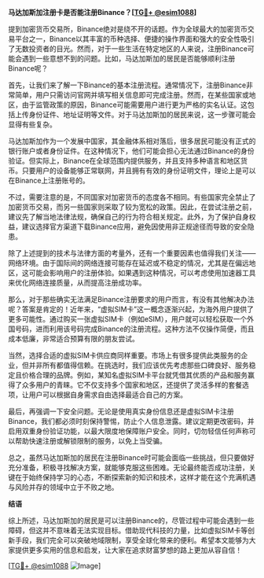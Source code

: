 **马达加斯加注册卡是否能注册Binance？[[TG💪+ @esim1088](https://t.me/s/esim1088)]**

提到加密货币交易所，Binance绝对是绕不开的话题。作为全球最大的加密货币交易平台之一，Binance以其丰富的币种选择、便捷的操作界面和强大的安全性吸引了无数投资者的目光。然而，对于一些生活在特定地区的人来说，注册Binance可能会遇到一些意想不到的问题。比如，马达加斯加的居民是否能够顺利注册Binance呢？

首先，让我们来了解一下Binance的基本注册流程。通常情况下，注册Binance非常简单，用户只需访问官网并填写相关信息即可完成注册。然而，在某些国家或地区，由于监管政策的原因，Binance可能需要用户进行更为严格的实名认证。这包括上传身份证件、地址证明等文件。对于马达加斯加的居民来说，这一步骤可能会显得有些复杂。

马达加斯加作为一个发展中国家，其金融体系相对落后，很多居民可能没有正式的银行账户或者身份证件。在这种情况下，他们可能会担心无法通过Binance的身份验证。但实际上，Binance在全球范围内提供服务，并且支持多种语言和地区货币。只要用户的设备能够正常联网，并且拥有有效的身份证明文件，理论上是可以在Binance上注册账号的。

不过，需要注意的是，不同国家对加密货币的态度各不相同。有些国家完全禁止了加密货币交易，而另一些国家则采取了较为宽松的政策。因此，在尝试注册之前，建议先了解当地法律法规，确保自己的行为符合相关规定。此外，为了保护自身权益，建议选择官方渠道下载Binance应用，避免因使用非正规途径而导致的安全隐患。

除了上述提到的技术与法律方面的考量外，还有一个重要因素也值得我们关注——网络环境。由于国际间的网络连接可能存在延迟或不稳定的情况，尤其是在偏远地区，这可能会影响用户的注册体验。如果遇到这种情况，可以考虑使用加速器工具来优化网络连接质量，从而提高注册成功率。

那么，对于那些确实无法满足Binance注册要求的用户而言，有没有其他解决办法呢？答案是肯定的！近年来，“虚拟SIM卡”这一概念逐渐兴起，为海外用户提供了更多可能性。通过购买一张虚拟SIM卡（例如eSIM），用户就可以轻松获取一个外国号码，进而利用该号码完成Binance的注册流程。这种方法不仅操作简便，而且成本低廉，非常适合预算有限的朋友尝试。

当然，选择合适的虚拟SIM卡供应商同样重要。市场上有很多提供此类服务的企业，但并非所有都值得信赖。在挑选时，我们应该优先考虑那些口碑良好、服务稳定且价格合理的品牌。例如，某知名虚拟SIM卡平台就凭借其优质的产品和服务赢得了众多用户的青睐。它不仅支持多个国家和地区，还提供了灵活多样的套餐选项，让用户可以根据自身需求自由选择最适合自己的方案。

最后，再强调一下安全问题。无论是使用真实身份信息还是虚拟SIM卡注册Binance，我们都必须时刻保持警惕，防止个人信息泄露。建议定期更改密码，并启用双重身份验证功能，以最大限度地保障账户安全。同时，切勿轻信任何声称可以帮助快速注册或解锁限制的服务，以免上当受骗。

总之，虽然马达加斯加的居民在注册Binance时可能会面临一些挑战，但只要做好充分准备，积极寻找解决方案，就能够克服这些困难。无论最终能否成功注册，关键在于始终保持学习的心态，不断探索新的知识和技术，这样才能在这个充满机遇与风险并存的领域中立于不败之地。

**结语**

综上所述，马达加斯加的居民是可以注册Binance的，尽管过程中可能会遇到一些障碍，但这并不意味着无法实现目标。借助现代科技的力量，比如虚拟SIM卡等创新手段，我们完全可以突破地域限制，享受全球化带来的便利。希望本文能够为大家提供更多实用的信息和启发，让大家在追求财富梦想的路上更加从容自信！

[[TG💪+ @esim1088](https://t.me/s/esim1088) ![Image](https://i.postimg.cc/4NQfJmqS/Snipaste-2025-05-13-00-14-12.png)]